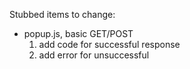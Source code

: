 Stubbed items to change:
- popup.js, basic GET/POST
  1. add code for successful response
  2. add error for unsuccessful